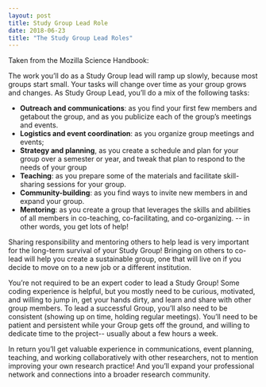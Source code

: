```yaml
---
layout: post
title: Study Group Lead Role
date: 2018-06-23
title: "The Study Group Lead Roles"
---
```


Taken from the Mozilla Science Handbook: 

The work you’ll do as a Study Group lead will ramp up slowly, because most groups start small. Your tasks will change over time as your group grows and changes. As Study Group Lead, you’ll do a mix of the following tasks:

- **Outreach and communications**: as you find your first few members and getabout the group, and as you publicize each of the group’s meetings and events.
- **Logistics and event coordination**: as you organize group meetings and events;
- **Strategy and planning**, as you create a schedule and plan for your group over a semester or year, and tweak that plan to respond to the needs of your group
- **Teaching**: as you prepare some of the materials and facilitate skill-sharing sessions for your group.
- **Community-building**: as you find ways to invite new members in and expand your group.
- **Mentoring**: as you create a group that leverages the skills and abilities of all members in co-teaching, co-facilitating, and co-organizing. -- in other words, you get lots of help!

Sharing responsibility and mentoring others to help lead is very important for the long-term survival of your Study Group! Bringing on others to co-lead will help you create a sustainable group, one that will live on if you decide to move on to a new job or a different institution.  

You’re not required to be an expert coder to lead a Study Group! Some coding experience is helpful, but you mostly need to be curious, motivated, and willing to jump in, get your hands dirty, and learn and share with other group members. To lead a successful Group, you’ll also need to be consistent (showing up on time, holding regular meetings). You’ll need to be patient and persistent while your Group gets off the ground, and willing to dedicate time to the project-- usually about a few hours a week.  

In return you’ll get valuable experience in communications, event planning, teaching, and working collaboratively with other researchers, not to mention improving your own research practice! And you’ll expand your professional network and connections into a broader research community.  
